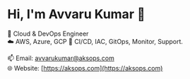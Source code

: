 # Hi, I'm Avvaru Kumar 👋

🚀 Cloud & DevOps Engineer  
☁️ AWS, Azure, GCP
🔧 CI/CD, IAC, GitOps, Monitor, Support.

📫 Email: avvarukumar@aksops.com  
🌐 Website: [https://aksops.com](https://aksops.com)

<!-- You can add projects or blog links below -->
